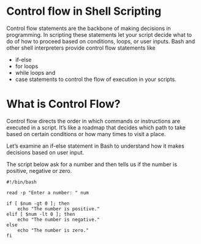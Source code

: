 # Control flow in Shell Scripting

Control flow statements are the backbone of making decisions in programming. In scripting these statements let your script decide what to do of how to proceed based on conditions, loops, or user inputs.
Bash and other shell interpreters provide control flow statements like
- if-else
- for loops
- while loops and
- case statements to control the flow of execution in your scripts.

 # What is Control Flow?
Control flow directs the order in which commands or instructions are executed in a script. It’s like a roadmap that decides which path to take based on certain conditions or how many times to visit a place.

Let’s examine an if-else statement in Bash to understand how it makes decisions based on user input.

The script below ask for a number and then tells us if the number is positive, negative or zero.

```
#!/bin/bash

read -p "Enter a number: " num

if [ $num -gt 0 ]; then
    echo "The number is positive."
elif [ $num -lt 0 ]; then
    echo "The number is negative."
else
    echo "The number is zero."
fi
```
